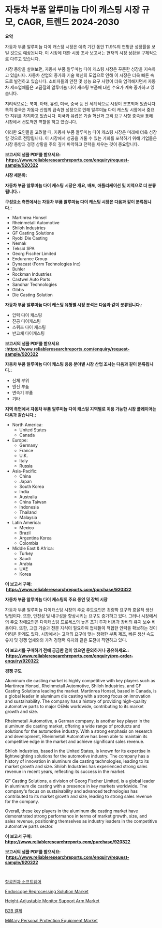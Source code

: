 <p><h1>자동차 부품 알루미늄 다이 캐스팅 시장 규모, CAGR, 트렌드 2024-2030</h1></p><p><strong>요약</strong></p>
<p><p>자동차 부품 알루미늄 다이 캐스팅 시장은 예측 기간 동안 11.9%의 연평균 성장률을 보일 것으로 예상됩니다. 이 시장에 대한 시장 조사 보고서는 현재의 시장 상황을 구체적으로 다루고 있습니다. </p><p>시장 동향을 살펴보면, 자동차 부품 알루미늄 다이 캐스팅 시장은 꾸준한 성장을 지속하고 있습니다. 자동차 산업의 증가와 기술 혁신의 도입으로 인해 이 시장은 더욱 빠른 속도로 발전하고 있습니다. 소비자들의 안전 및 성능 요구 사항이 더욱 엄격해지면서 자동차 제조업체들은 고품질의 알루미늄 다이 캐스팅 부품에 대한 수요가 계속 증가하고 있습니다.</p><p>지리적으로는 북미, 아태, 유럽, 미국, 중국 등 전 세계적으로 시장이 분포되어 있습니다. 특히 중국은 자동차 산업의 급속한 성장으로 인해 알루미늄 다이 캐스팅 시장에서 중요한 지위를 차지하고 있습니다. 미국과 유럽은 기술 혁신과 고객 요구 사항 충족을 통해 시장에서 선도적인 역할을 하고 있습니다.</p><p>이러한 요인들을 고려할 때, 자동차 부품 알루미늄 다이 캐스팅 시장은 미래에 더욱 성장할 것으로 전망됩니다. 이 시장에서 성공을 거둘 수 있는 기회를 포착하기 위해 기업들은 시장 동향과 경쟁 상황을 주의 깊게 파악하고 전략을 세우는 것이 중요합니다.</p></p>
<p><strong>보고서의 샘플 PDF를 받으세요: &nbsp;<a href="https://www.reliableresearchreports.com/enquiry/request-sample/920322">https://www.reliableresearchreports.com/enquiry/request-sample/920322</a></strong></p>
<p><strong>시장 세분화:</strong></p>
<p><strong> 자동차 부품 알루미늄 다이 캐스팅 시장은 개요, 배포, 애플리케이션 및 지역으로 더 분류됩니다. :</strong></p>
<p><strong>구성요소 측면에서는 자동차 부품 알루미늄 다이 캐스팅 시장은 다음과 같이 분류됩니다.:</strong></p>
<p><ul><li>Martinrea Honsel</li><li>Rheinmetall Automotive</li><li>Shiloh Industries</li><li>GF Casting Solutions</li><li>Ryobi Die Casting</li><li>Nemak</li><li>Teksid SPA</li><li>Georg Fischer Limited</li><li>Endurance Group</li><li>Dynacast (Form Technologies Inc)</li><li>Buhler</li><li>Rockman Industries</li><li>Castwel Auto Parts</li><li>Sandhar Technologies</li><li>Gibbs</li><li>Die Casting Solution</li></ul></p>
<p><strong> 자동차 부품 알루미늄 다이 캐스팅 유형별 시장 분석은 다음과 같이 분류됩니다.:</strong></p>
<p><ul><li>압력 다이 캐스팅</li><li>진공 다이캐스팅</li><li>스퀴즈 다이 캐스팅</li><li>반고체 다이캐스팅</li></ul></p>
<p><strong>보고서의 샘플 PDF를 받으세요 :<a href="https://www.reliableresearchreports.com/enquiry/request-sample/920322">https://www.reliableresearchreports.com/enquiry/request-sample/920322</a></strong></p>
<p><strong> 자동차 부품 알루미늄 다이 캐스팅 응용 분야별 시장 산업 조사는 다음과 같이 분류됩니다.:</strong></p>
<p><ul><li>신체 부위</li><li>엔진 부품</li><li>변속기 부품</li><li>기타</li></ul></p>
<p><strong>지역 측면에서 자동차 부품 알루미늄 다이 캐스팅 지역별로 이용 가능한 시장 플레이어는 다음과 같습니다.:</strong></p>
<p><ul>
    <li>
        North America:
        <ul>
            <li>United States</li>
            <li>Canada</li>
        </ul>
    </li>
    <li>
        Europe:
        <ul>
            <li>Germany</li>
            <li>France</li>
            <li>U.K.</li>
            <li>Italy</li>
            <li>Russia</li>
        </ul>
    </li>
    <li>
        Asia-Pacific:
        <ul>
            <li>China</li>
            <li>Japan</li>
            <li>South Korea</li>
            <li>India</li>
            <li>Australia</li>
            <li>China Taiwan</li>
            <li>Indonesia</li>
            <li>Thailand</li>
            <li>Malaysia</li>
        </ul>
    </li>
    <li>
        Latin America:
        <ul>
            <li>Mexico</li>
            <li>Brazil</li>
            <li>Argentina Korea</li>
            <li>Colombia</li>
        </ul>
    </li>
    <li>
        Middle East & Africa:
        <ul>
            <li>Turkey</li>
            <li>Saudi</li>
            <li>Arabia</li>
            <li>UAE</li>
            <li>Korea</li>
        </ul>
    </li>
    </ul></p>
<p><strong>이 보고서 구매: &nbsp;<a href="https://www.reliableresearchreports.com/purchase/920322">https://www.reliableresearchreports.com/purchase/920322</a></strong></p>
<p><strong>자동차 부품 알루미늄 다이 캐스팅의 주요 동인 및 장벽 시장</strong></p>
<p><p>자동차 부품 알루미늄 다이캐스팅 시장의 주요 주도요인은 경량화 요구와 효율적 생산 방법이다. 또한, 안전성 및 내구성을 향상시키는 요구도 증가하고 있다. 그러나 시장에서의 주요 장애요인은 다이캐스팅 프로세스의 높은 초기 투자 비용과 장비의 유지 보수 비용이다. 또한, 고급 기술과 전문 지식이 필요하여 업체들이 적합한 인력을 확보하는 것이 어려운 한계도 있다. 시장에서는 고객의 요구에 맞는 정확한 부품 제조, 빠른 생산 속도 유지 및 경쟁 업체와의 가격 경쟁력 유지와 같은 도전에 직면하고 있다.</p></p>
<p><strong>이 보고서를 구매하기 전에 궁금한 점이 있으면 문의하거나 공유하세요.: &nbsp;<a href="https://www.reliableresearchreports.com/enquiry/pre-order-enquiry/920322">https://www.reliableresearchreports.com/enquiry/pre-order-enquiry/920322</a></strong></p>
<p><strong>경쟁 구도</strong></p>
<p><p>Aluminum die casting market is highly competitive with key players such as Martinrea Honsel, Rheinmetall Automotive, Shiloh Industries, and GF Casting Solutions leading the market. Martinrea Honsel, based in Canada, is a global leader in aluminum die casting with a strong focus on innovation and sustainability. The company has a history of providing high-quality automotive parts to major OEMs worldwide, contributing to its market growth and size.</p><p>Rheinmetall Automotive, a German company, is another key player in the aluminum die casting market, offering a wide range of products and solutions for the automotive industry. With a strong emphasis on research and development, Rheinmetall Automotive has been able to maintain its competitive edge in the market and achieve significant sales revenue.</p><p>Shiloh Industries, based in the United States, is known for its expertise in lightweighting solutions for the automotive industry. The company has a history of innovation in aluminum die casting technologies, leading to its market growth and size. Shiloh Industries has experienced strong sales revenue in recent years, reflecting its success in the market.</p><p>GF Casting Solutions, a division of Georg Fischer Limited, is a global leader in aluminum die casting with a presence in key markets worldwide. The company's focus on sustainability and advanced technologies has contributed to its market growth and size, leading to strong sales revenue for the company.</p><p>Overall, these key players in the aluminum die casting market have demonstrated strong performance in terms of market growth, size, and sales revenue, positioning themselves as industry leaders in the competitive automotive parts sector.</p></p>
<p><strong>이 보고서 구매: &nbsp; <a href="https://www.reliableresearchreports.com/purchase/920322">https://www.reliableresearchreports.com/purchase/920322</a></strong></p>
<p><strong>보고서의 샘플 PDF를 받으세요: &nbsp;<a href="https://www.reliableresearchreports.com/enquiry/request-sample/920322">https://www.reliableresearchreports.com/enquiry/request-sample/920322</a></strong><strong></strong></p>
<p>&nbsp;</p>
<p><p><a href="https://github.com/vs2869dizt0/Market-Research-Report-List-1/blob/main/4267201183083.md">항공전자 소프트웨어</a></p><p><a href="https://github.com/RichRobinson5/Market-Research-Report-List-3/blob/main/endoscope-reprocessing-solution-market.md">Endoscope Reprocessing Solution Market</a></p><p><a href="https://github.com/gdfhhhj/Market-Research-Report-List-3/blob/main/height-adjustable-monitor-support-arm-market.md">Height-Adjustable Monitor Support Arm Market</a></p><p><a href="https://github.com/sougarounis/Market-Research-Report-List-2/blob/main/5610020183082.md">B2B 결제</a></p><p><a href="https://github.com/singletonthaxterkelliehr2df/Market-Research-Report-List-1/blob/main/military-personal-protection-equipment-market.md">Military Personal Protection Equipment Market</a></p></p>